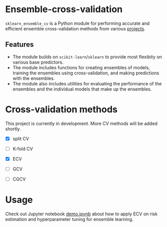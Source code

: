 # Ensemble-cross-validation


`sklearn_ensemble_cv` is a Python module for performing accurate and efficient ensemble cross-validation methods from various [projects](https://jaydu1.github.io/overparameterized-ensembling/).


## Features
- The module builds on `scikit-learn`/`sklearn` to provide most flexibity on various base predictors.
- The module includes functions for creating ensembles of models, training the ensembles using cross-validation, and making predictions with the ensembles. 
- The module also includes utilities for evaluating the performance of the ensembles and the individual models that make up the ensembles.



# Cross-validation methods

This project is currently in development. More CV methods will be added shortly.

- [x] split CV
- [ ] K-fold CV
- [x] ECV
- [ ] GCV
- [ ] CGCV


# Usage

Check out Jupyter notebook [demo.ipynb](https://github.com/jaydu1/ensemble-cross-validation/blob/main/demo.ipynb) about how to apply ECV on risk estimation and hyperparameter tuning for ensemble learning.